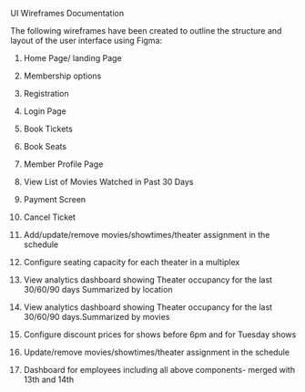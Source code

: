 UI Wireframes Documentation

The following wireframes have been created to outline the structure and layout of the user interface  using Figma: 

1. Home Page/ landing Page 

2. Membership options

3. Registration

4. Login Page

5. Book Tickets

6. Book Seats

7. Member Profile Page

8. View List of Movies Watched in Past 30 Days

9. Payment Screen

10. Cancel Ticket 

11. Add/update/remove movies/showtimes/theater assignment in the schedule

12. Configure seating capacity for each theater in a multiplex

13. View analytics dashboard showing Theater occupancy for the last 30/60/90 days Summarized by location

14. View analytics dashboard showing Theater occupancy for the last 30/60/90 days.Summarized by movies

15. Configure discount prices for shows before 6pm and for Tuesday shows

16. Update/remove movies/showtimes/theater assignment in the schedule

17. Dashboard for employees including all above components- merged with 13th and 14th


